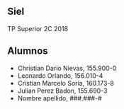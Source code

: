 ﻿## Siel
TP Superior 2C 2018

## Alumnos
- Christian Dario Nievas, 155.900-0
- Leonardo Orlando, 156.010-4
- Cristian Marcelo Soria, 160.173-8
- Julian Perez Badon, 155.690-3
- Nombre apellido, ###.###-#
